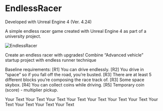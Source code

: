 # EndlessRacer

Developed with Unreal Engine 4 (Ver. 4.24)

A simple endless racer game created with Unreal Engine 4 as part of a university project.

![EndlessRacer](https://user-images.githubusercontent.com/26629624/77254263-3c25ec80-6c60-11ea-9125-99d9a7ce7d48.gif)

Create an endless racer with upgrades! Combine “Advanced vehicle”
startup project with endless runner technique

Baseline requirements:
[R1]			You can drive endlessly.
[R2]			You drive in “space” so if you fall off the road, you’re busted.
[R3]			There are at least 5 different blocks you’re composing the race track
of.
[R3]			Some space skybox.
[R4]			You can collect coins while driving.
[R5]			Temporary coin (score) - multiplier pickup.

<p style='text-align: justify;'> Your Text Your Text Your Text Your Text Your Text Your Text Your Text Your Text Your Text Your Text Your Text </p>
